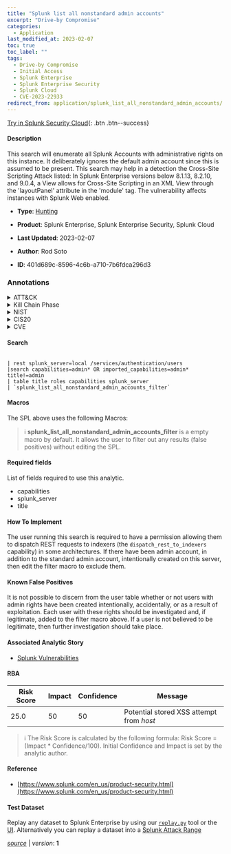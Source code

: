 ```yaml
---
title: "Splunk list all nonstandard admin accounts"
excerpt: "Drive-by Compromise"
categories:
  - Application
last_modified_at: 2023-02-07
toc: true
toc_label: ""
tags:
  - Drive-by Compromise
  - Initial Access
  - Splunk Enterprise
  - Splunk Enterprise Security
  - Splunk Cloud
  - CVE-2023-22933
redirect_from: application/splunk_list_all_nonstandard_admin_accounts/
---
```




[Try in Splunk Security Cloud](https://www.splunk.com/en_us/cyber-security.html){: .btn .btn--success}

#### Description

This search will enumerate all Splunk Accounts with administrative rights on this instance.  It deliberately ignores the default admin account since this is assumed to be present.  This search may help in a detection the Cross-Site Scripting Attack listed: In Splunk Enterprise versions below 8.1.13, 8.2.10, and 9.0.4, a View allows for Cross-Site Scripting in an XML View through the &#39;layoutPanel&#39; attribute in the &#39;module&#39; tag. The vulnerability affects instances with Splunk Web enabled.

- **Type**: [Hunting](https://github.com/splunk/security_content/wiki/Detection-Analytic-Types)
- **Product**: Splunk Enterprise, Splunk Enterprise Security, Splunk Cloud

- **Last Updated**: 2023-02-07
- **Author**: Rod Soto
- **ID**: 401d689c-8596-4c6b-a710-7b6fdca296d3

### Annotations
<details>
  <summary>ATT&CK</summary>

<div markdown="1">

#### [ATT&CK](https://attack.mitre.org/)

| ID          | Technique   | Tactic         |
| ----------- | ----------- |--------------- |
| [T1189](https://attack.mitre.org/techniques/T1189/) | Drive-by Compromise | Initial Access |

</div>
</details>


<details>
  <summary>Kill Chain Phase</summary>

<div markdown="1">

* Delivery


</div>
</details>


<details>
  <summary>NIST</summary>

<div markdown="1">

* DE.AE



</div>
</details>

<details>
  <summary>CIS20</summary>

<div markdown="1">

* CIS 10



</div>
</details>

<details>
  <summary>CVE</summary>

<div markdown="1">

| ID          | Summary | [CVSS](https://nvd.nist.gov/vuln-metrics/cvss) |
| ----------- | ----------- | -------------- |
| [CVE-2023-22933](https://nvd.nist.gov/vuln/detail/CVE-2023-22933) | In Splunk Enterprise versions below 8.1.13, 8.2.10, and 9.0.4, a View allows for Cross-Site Scripting (XSS) in an extensible mark-up language (XML) View through the ‘layoutPanel’ attribute in the ‘module’ tag’. The vulnerability affects instances with Splunk Web enabled. | None |



</div>
</details>


#### Search

```

| rest splunk_server=local /services/authentication/users 
|search capabilities=admin* OR imported_capabilities=admin* title!=admin 
| table title roles capabilities splunk_server 
| `splunk_list_all_nonstandard_admin_accounts_filter`
```

#### Macros
The SPL above uses the following Macros:

> :information_source:
> **splunk_list_all_nonstandard_admin_accounts_filter** is a empty macro by default. It allows the user to filter out any results (false positives) without editing the SPL.



#### Required fields
List of fields required to use this analytic.
* capabilities
* splunk_server
* title



#### How To Implement
The user running this search is required to have a permission allowing them to dispatch REST requests to indexers (the `dispatch_rest_to_indexers` capability) in some architectures.  If there have been admin account, in addition to the standard admin account, intentionally created on this server, then edit the filter macro to exclude them.
#### Known False Positives
It is not possible to discern from the user table whether or not users with admin rights have been created intentionally, accidentally, or as a result of exploitation. Each user with these rights should be investigated and, if legitimate, added to the filter macro above.  If a user is not believed to be legitimate, then further investigation should take place.

#### Associated Analytic Story
* [Splunk Vulnerabilities](/stories/splunk_vulnerabilities)




#### RBA

| Risk Score  | Impact      | Confidence   | Message      |
| ----------- | ----------- |--------------|--------------|
| 25.0 | 50 | 50 | Potential stored XSS attempt from $host$ |


> :information_source:
> The Risk Score is calculated by the following formula: Risk Score = (Impact * Confidence/100). Initial Confidence and Impact is set by the analytic author.


#### Reference

* [https://www.splunk.com/en_us/product-security.html](https://www.splunk.com/en_us/product-security.html)



#### Test Dataset
Replay any dataset to Splunk Enterprise by using our [`replay.py`](https://github.com/splunk/attack_data#using-replaypy) tool or the [UI](https://github.com/splunk/attack_data#using-ui).
Alternatively you can replay a dataset into a [Splunk Attack Range](https://github.com/splunk/attack_range#replay-dumps-into-attack-range-splunk-server)




[*source*](https://github.com/splunk/security_content/tree/develop/detections/application/splunk_list_all_nonstandard_admin_accounts.yml) \| *version*: **1**